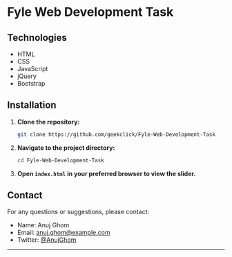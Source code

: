 # Fyle Web Development Task

## Technologies

- HTML
- CSS
- JavaScript
- jQuery
- Bootstrap

## Installation

1. **Clone the repository:**

   ```bash
   git clone https://github.com/geekclick/Fyle-Web-Development-Task
   ```

2. **Navigate to the project directory:**

   ```bash
   cd Fyle-Web-Development-Task
   ```

3. **Open `index.html` in your preferred browser to view the slider.**

## Contact

For any questions or suggestions, please contact:

- Name: Anuj Ghom
- Email: anuj.ghom@example.com
- Twitter: [@AnujGhom](https://twitter.com/AnujGhom)

---
